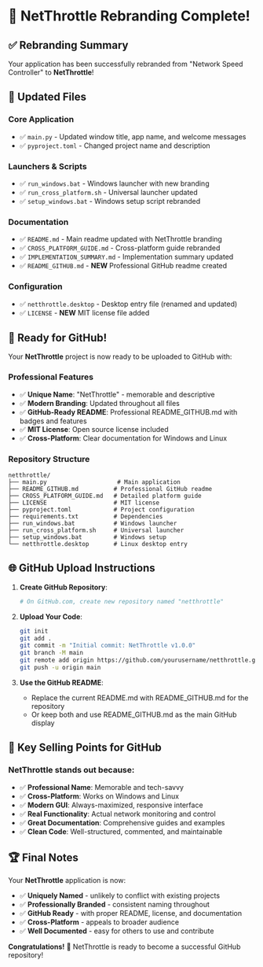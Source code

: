 # 🎉 NetThrottle Rebranding Complete!

## ✅ Rebranding Summary

Your application has been successfully rebranded from "Network Speed Controller" to **NetThrottle**!

## 📁 Updated Files

### Core Application
- ✅ `main.py` - Updated window title, app name, and welcome messages
- ✅ `pyproject.toml` - Changed project name and description

### Launchers & Scripts
- ✅ `run_windows.bat` - Windows launcher with new branding
- ✅ `run_cross_platform.sh` - Universal launcher updated
- ✅ `setup_windows.bat` - Windows setup script rebranded

### Documentation
- ✅ `README.md` - Main readme updated with NetThrottle branding
- ✅ `CROSS_PLATFORM_GUIDE.md` - Cross-platform guide rebranded
- ✅ `IMPLEMENTATION_SUMMARY.md` - Implementation summary updated
- ✅ `README_GITHUB.md` - **NEW** Professional GitHub readme created

### Configuration
- ✅ `netthrottle.desktop` - Desktop entry file (renamed and updated)
- ✅ `LICENSE` - **NEW** MIT license file added

## 🚀 Ready for GitHub!

Your **NetThrottle** project is now ready to be uploaded to GitHub with:

### Professional Features
- ✅ **Unique Name**: "NetThrottle" - memorable and descriptive
- ✅ **Modern Branding**: Updated throughout all files
- ✅ **GitHub-Ready README**: Professional README_GITHUB.md with badges and features
- ✅ **MIT License**: Open source license included
- ✅ **Cross-Platform**: Clear documentation for Windows and Linux

### Repository Structure
```
netthrottle/
├── main.py                    # Main application
├── README_GITHUB.md          # Professional GitHub readme
├── CROSS_PLATFORM_GUIDE.md   # Detailed platform guide
├── LICENSE                   # MIT license
├── pyproject.toml            # Project configuration
├── requirements.txt          # Dependencies
├── run_windows.bat           # Windows launcher
├── run_cross_platform.sh     # Universal launcher
├── setup_windows.bat         # Windows setup
└── netthrottle.desktop       # Linux desktop entry
```

## 🌐 GitHub Upload Instructions

1. **Create GitHub Repository**:
   ```bash
   # On GitHub.com, create new repository named "netthrottle"
   ```

2. **Upload Your Code**:
   ```bash
   git init
   git add .
   git commit -m "Initial commit: NetThrottle v1.0.0"
   git branch -M main
   git remote add origin https://github.com/yourusername/netthrottle.git
   git push -u origin main
   ```

3. **Use the GitHub README**:
   - Replace the current README.md with README_GITHUB.md for the repository
   - Or keep both and use README_GITHUB.md as the main GitHub display

## 🎯 Key Selling Points for GitHub

### **NetThrottle** stands out because:
- ✅ **Professional Name**: Memorable and tech-savvy
- ✅ **Cross-Platform**: Works on Windows and Linux
- ✅ **Modern GUI**: Always-maximized, responsive interface
- ✅ **Real Functionality**: Actual network monitoring and control
- ✅ **Great Documentation**: Comprehensive guides and examples
- ✅ **Clean Code**: Well-structured, commented, and maintainable

## 🏆 Final Notes

Your **NetThrottle** application is now:
- ✅ **Uniquely Named** - unlikely to conflict with existing projects
- ✅ **Professionally Branded** - consistent naming throughout
- ✅ **GitHub Ready** - with proper README, license, and documentation
- ✅ **Cross-Platform** - appeals to broader audience
- ✅ **Well Documented** - easy for others to use and contribute

**Congratulations!** 🎉 NetThrottle is ready to become a successful GitHub repository!
